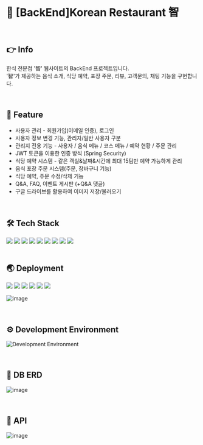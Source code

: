 #	:stew: [BackEnd]Korean Restaurant 智

<br>

## :point_right: Info
한식 전문점 '智' 웹사이트의 BackEnd 프로젝트입니다. <br>
'智'가 제공하는 음식 소개, 식당 예약, 포장 주문, 리뷰, 고객문의, 채팅 기능을 구현합니다.

<br>

## :pushpin: Feature
- 사용자 관리 - 회원가입(이메일 인증), 로그인
- 사용자 정보 변경 기능, 관리자/일반 사용자 구분
- 관리지 전용 기능 - 사용자 / 음식 메뉴 / 코스 메뉴 / 예약 현황 / 주문 관리
- JWT 토큰을 이용한 인증 방식 (Spring Security)
- 식당 예약 시스템 - 같은 객실&날짜&시간에 최대 15팀만 예약 가능하게 관리
- 음식 포장 주문 시스템(주문, 장바구니 기능)
- 식당 예약, 주문 수정/삭제 기능
- Q&A, FAQ, 이벤트 게시판 (+Q&A 댓글)
- 구글 드라이브를 활용하여 이미지 저장/불러오기

<br>

## :hammer_and_wrench: Tech Stack
<div>
<img src="https://img.shields.io/badge/JAVA-007396?style=flat-square&logo=JAVA&logoColor=white" />
<img src="https://img.shields.io/badge/SpringBoot-6DB33F?style=flat-square&logo=SpringBoot&logoColor=white" />
<img src="https://img.shields.io/badge/JPA-071D49?style=flat-square&logo=JPA&logoColor=white" />
<img src="https://img.shields.io/badge/Gradle-02303A?style=flat-square&logo=Gradle&logoColor=white" />
<img src="https://img.shields.io/badge/Lombok-02303A?style=flat-square&logo=Lombok&logoColor=white" /> 
<img src="https://img.shields.io/badge/JWT-006600?style=flat-square&logo=JWT&logoColor=white" /> 
<img src="https://img.shields.io/badge/Swagger-85EA2D?style=flat-square&logo=Swagger&logoColor=white" />
<img src="https://img.shields.io/badge/MySQL-4479A1?style=flat-square&logo=MySQL&logoColor=white" />
<img src="https://img.shields.io/badge/Tomcat-F8DC75?style=flat-square&logo=Apachetomcat&logoColor=white" />
</div>

<br>

## :earth_asia: Deployment
<div>
<img src="https://img.shields.io/badge/Github Actions-2088FF?style=flat-square&logo=GitHub Actions&logoColor=white" />
<img src="https://img.shields.io/badge/AWS EC2-FF9900?style=flat-square&logo=Amazon EC2&logoColor=white" />
<img src="https://img.shields.io/badge/AWS CodeDeploy-232F3E?style=flat-square&logo=Amazon AWS&logoColor=white" />
<img src="https://img.shields.io/badge/AWS Route53-2490D7?style=flat-square&logo=Amazon AWS&logoColor=white" />
<img src="https://img.shields.io/badge/AWS Certificate Manager-981E32?style=flat-square&logo=Amazon AWS&logoColor=white" />
<img src="https://img.shields.io/badge/AWS RDS-527FFF?style=flat-square&logo=Amazon RDS&logoColor=white" />
</div>

![image](https://user-images.githubusercontent.com/82142527/202174285-dcc1a2d9-4272-4fc2-ab04-c1409a6dc9dd.png)

<br>

## :gear: Development Environment
![Development Environment](https://user-images.githubusercontent.com/82142527/179344033-a7714fda-8f85-4e7d-9874-a6ad80aa9831.png)

<br>

## :open_file_folder: DB ERD
![image](https://user-images.githubusercontent.com/82142527/196112910-4a4c3868-0203-41e5-bfea-4df1d101c05a.png)

<br>

##  :trident: API
![image](https://user-images.githubusercontent.com/82142527/201630140-c8f65949-a85a-4c9b-8c0a-5cc3485e20ac.png)

